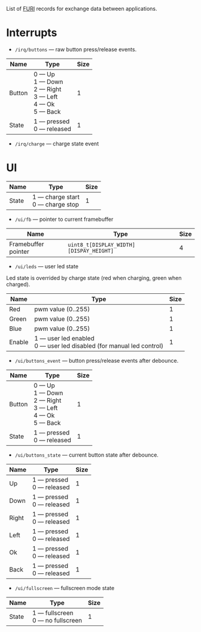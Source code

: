 List of [FURI](FURI) records for exchange data between applications.

# Interrupts

* `/irq/buttons` &mdash; raw button press/release events.

|Name|Type|Size|
|---|---|---|
|Button|0 &mdash; Up<br/>1 &mdash; Down<br/>2 &mdash; Right<br/>3 &mdash; Left<br/>4 &mdash; Ok<br/>5 &mdash; Back|1|
|State|1 &mdash; pressed<br/>0 &mdash; released|1|

* `/irq/charge` &mdash; charge state event

# UI

|Name|Type|Size|
|---|---|---|
|State|1 &mdash; charge start<br/>0 &mdash; charge stop|1|

* `/ui/fb` &mdash; pointer to current framebuffer

|Name|Type|Size|
|---|---|---|
|Framebuffer pointer|`uint8_t[DISPLAY_WIDTH][DISPAY_HEIGHT]`|4|

* `/ui/leds` &mdash; user led state

Led state is overrided by charge state (red when charging, green when charged).

|Name|Type|Size|
|---|---|---|
|Red|pwm value (0..255)|1|
|Green|pwm value (0..255)|1|
|Blue|pwm value (0..255)|1|
|Enable|1 &mdash; user led enabled<br/>0 &mdash; user led disabled (for manual led control)|1|

* `/ui/buttons_event` &mdash; button press/release events after debounce.

|Name|Type|Size|
|---|---|---|
|Button|0 &mdash; Up<br/>1 &mdash; Down<br/>2 &mdash; Right<br/>3 &mdash; Left<br/>4 &mdash; Ok<br/>5 &mdash; Back|1|
|State|1 &mdash; pressed<br/>0 &mdash; released|1|

* `/ui/buttons_state` &mdash; current button state after debounce.

|Name|Type|Size|
|---|---|---|
|Up|1 &mdash; pressed<br/>0 &mdash; released|1|
|Down|1 &mdash; pressed<br/>0 &mdash; released|1|
|Right|1 &mdash; pressed<br/>0 &mdash; released|1|
|Left|1 &mdash; pressed<br/>0 &mdash; released|1|
|Ok|1 &mdash; pressed<br/>0 &mdash; released|1|
|Back|1 &mdash; pressed<br/>0 &mdash; released|1|

* `/ui/fullscreen` &mdash; fullscreen mode state

|Name|Type|Size|
|---|---|---|
|State|1 &mdash; fullscreen<br/>0 &mdash; no fullscreen|1|